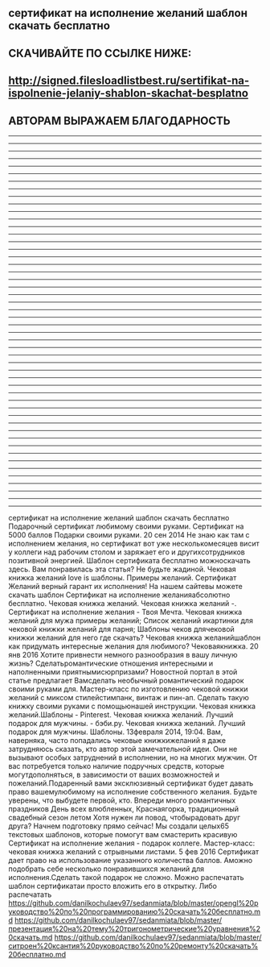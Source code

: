 сертификат на исполнение желаний шаблон скачать бесплатно
--------------------------------------------------
СКАЧИВАЙТЕ ПО ССЫЛКЕ НИЖЕ:
--------------------------------------------------
http://signed.filesloadlistbest.ru/sertifikat-na-ispolnenie-jelaniy-shablon-skachat-besplatno
--------------------------------------------------
АВТОРАМ ВЫРАЖАЕМ БЛАГОДАРНОСТЬ
--------------------------------------------------
--------------------------------------------------
--------------------------------------------------
--------------------------------------------------
--------------------------------------------------
--------------------------------------------------
--------------------------------------------------
--------------------------------------------------
--------------------------------------------------
--------------------------------------------------
--------------------------------------------------
--------------------------------------------------
--------------------------------------------------
--------------------------------------------------
--------------------------------------------------
--------------------------------------------------
--------------------------------------------------
--------------------------------------------------
--------------------------------------------------
--------------------------------------------------
--------------------------------------------------
--------------------------------------------------
--------------------------------------------------
--------------------------------------------------
--------------------------------------------------
--------------------------------------------------
--------------------------------------------------
--------------------------------------------------
--------------------------------------------------
--------------------------------------------------
--------------------------------------------------
--------------------------------------------------
--------------------------------------------------
--------------------------------------------------
--------------------------------------------------
--------------------------------------------------
--------------------------------------------------
--------------------------------------------------
--------------------------------------------------
--------------------------------------------------
--------------------------------------------------
--------------------------------------------------
--------------------------------------------------
--------------------------------------------------
--------------------------------------------------
--------------------------------------------------
--------------------------------------------------
--------------------------------------------------
--------------------------------------------------
--------------------------------------------------
--------------------------------------------------
сертификат на исполнение желаний шаблон скачать бесплатно Подарочный сертификат любимому своими руками. Сертификат на 5000 баллов  Подарки своими руками. 20 сен 2014  Не знаю как там с исполнением желания, но сертификат вот уже несколькомесяцев висит у коллеги над рабочим столом и заряжает его и другихсотрудников позитивной энергией. Шаблон сертификата бесплатно можноскачать здесь. Вам понравилась эта статья? Не будьте жадиной. Чековая книжка желаний love is  шаблоны. Примеры желаний. Сертификат Желаний  верный гарант их исполнения! На нашем сайтевы можете скачать шаблон Сертификат на исполнение желанияабсолютно бесплатно. Чековая книжка желаний. Чековая книжка желаний  -. Сертификат на исполнение желания  - Твоя Мечта. Чековая книжка желаний для мужа  примеры желаний; Список желаний икартинки для чековой книжки желаний для парня; Шаблоны чеков длячековой книжки желаний для него  где скачать? Чековая книжка желанийшаблон  как придумать интересные желания для любимого? Чековаякнижка. 20 янв 2016  Хотите привнести немного разнообразия в вашу личную жизнь? Сделатьромантические отношения интересными и наполненными приятнымисюрпризами? Новостной портал  в этой статье предлагает Вамсделать необычный романтический подарок своими руками для. Мастер-класс по изготовлению чековой книжки желаний с миксом стилейстимпанк, винтаж и пин-ап. Сделать такую книжку своими руками с помощьюнашей инструкции. Чековая книжка желаний.Шаблоны - Pinterest. Чековая книжка желаний. Лучший подарок для мужчины. - бэби.ру. Чековая книжка желаний. Лучший подарок для мужчины. Шаблоны. 13февраля 2014, 19:04. Вам, наверняка, часто попадались чековые книжкижеланий  я даже затрудняюсь сказать, кто автор этой замечательной идеи. Они не вызывают особых затруднений в исполнении, но на многих мужчин. От вас потребуется только наличие подручных средств, которые могутдополняться, в зависимости от ваших возможностей и пожеланий.Подаренный вами эксклюзивный сертификат будет давать право вашемулюбимому на исполнение собственного желания. Будьте уверены, что выбудете первой, кто. Впереди много романтичных праздников  День всех влюбленных, Краснаягорка, традиционный свадебный сезон летом Хотя нужен ли повод, чтобырадовать друг друга? Начнем подготовку прямо сейчас! Мы создали целых65 текстовых шаблонов, которые помогут вам смастерить красивую
Сертификат на исполнение желания - подарок коллеге. Мастер-класс: чековая книжка желаний с отрывными листами. 5 фев 2016  Сертификат дает право на использование указанного количества баллов. Аможно подобрать себе несколько понравившихся желаний для исполнения.Сделать такой подарок не сложно. Можно распечатать шаблон сертификатаи просто вложить его в открытку. Либо распечатать
https://github.com/danilkochulaev97/sedanmiata/blob/master/opengl%20руководство%20по%20программированию%20скачать%20бесплатно.md
https://github.com/danilkochulaev97/sedanmiata/blob/master/презентация%20на%20тему%20тригонометрические%20уравнения%20скачать.md
https://github.com/danilkochulaev97/sedanmiata/blob/master/ситроен%20ксантия%20руководство%20по%20ремонту%20скачать%20бесплатно.md